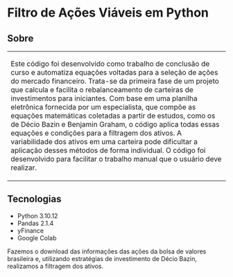 
# Filtro de Ações Viáveis em Python

## Sobre
<table>
<tr>
<td>

Este código foi desenvolvido como trabalho de conclusão de curso e automatiza equações voltadas para a seleção de ações do mercado financeiro. Trata-se da primeira fase de um projeto que calcula e facilita o rebalanceamento de carteiras de investimentos para iniciantes.
Com base em uma planilha eletrônica fornecida por um especialista, que compõe as equações matemáticas coletadas a partir de estudos, como os de Décio Bazin e Benjamin Graham, o código aplica todas essas equações e condições para a filtragem dos ativos. 
A variabilidade dos ativos em uma carteira pode dificultar a aplicação desses métodos de forma individual. O código foi desenvolvido para facilitar o trabalho manual que o usuário deve realizar.
</tr>
</td>
 </table>
 
## Tecnologias

 - Python 3.10.12
 - Pandas 2.1.4
 - yFinance
 - Google Colab

Fazemos o download das informações das ações da bolsa de valores brasileira e, utilizando estratégias de investimento de Décio Bazin, realizamos a filtragem dos ativos.
